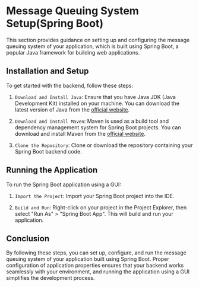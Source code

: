 # Message Queuing System Setup(Spring Boot)

This section provides guidance on setting up and configuring the message queuing system of your application, which is built using Spring Boot, a popular Java framework for building web applications.

## Installation and Setup

To get started with the backend, follow these steps:

1. `Download and Install Java`: Ensure that you have Java JDK (Java Development Kit) installed on your machine. You can download the latest version of Java from the [official website](https://www.oracle.com/java/technologies/downloads/).

2. `Download and Install Maven`: Maven is used as a build tool and dependency management system for Spring Boot projects. You can download and install Maven from the [official website](https://maven.apache.org/download.cgi).

3. `Clone the Repository`: Clone or download the repository containing your Spring Boot backend code.

## Running the Application

To run the Spring Boot application using a GUI:

1. `Import the Project`: Import your Spring Boot project into the IDE.

2. `Build and Run`: Right-click on your project in the Project Explorer, then select "Run As" > "Spring Boot App". This will build and run your application.

## Conclusion

By following these steps, you can set up, configure, and run the message queuing system of your application built using Spring Boot. Proper configuration of application properties ensures that your backend works seamlessly with your environment, and running the application using a GUI simplifies the development process.
